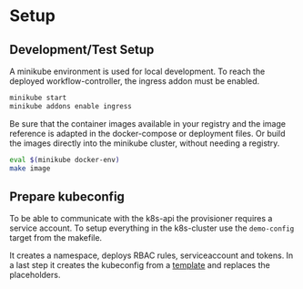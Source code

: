 # Setup

## Development/Test Setup

A minikube environment is used for local development.
To reach the deployed workflow-controller, the ingress addon must be enabled.

```bash
minikube start
minikube addons enable ingress
```

Be sure that the container images available in your registry and the image reference is adapted in the docker-compose or deployment files.
Or build the images directly into the minikube cluster, without needing a registry.

```bash
eval $(minikube docker-env)
make image
```

## Prepare kubeconfig

To be able to communicate with the k8s-api the provisioner requires a service account.
To setup everything in the k8s-cluster use the `demo-config` target from the makefile.

It creates a namespace, deploys RBAC rules, serviceaccount and tokens.
In a last step it creates the kubeconfig from a [template](../config/.kube/config.tmpl) and replaces the placeholders.
